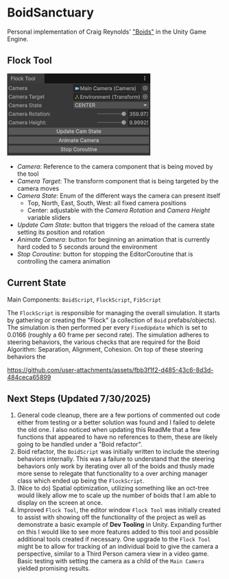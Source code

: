 # BoidSanctuary
Personal implementation of Craig Reynolds' ["Boids"](https://cs.stanford.edu/people/eroberts/courses/soco/projects/2008-09/modeling-natural-systems/boids.html) in the Unity Game Engine.

## Flock Tool
![Flock Tool Screenshot](Screenshots/Flock_Tool_Screenshot.png)
- *Camera*: Reference to the camera component that is being moved by the tool
- *Camera Target*: The transform component that is being targeted by the camera moves
- *Camera State*: Enum of the different ways the camera can present itself
    - Top, North, East, South, West: all fixed camera positions
    - Center: adjustable with the *Camera Rotation* and *Camera Height* variable sliders
- *Update Cam State*: button that triggers the reload of the camera state setting its position and rotation
- *Animate Camera*: button for beginning an animation that is currently hard coded to 5 seconds around the environment
- *Stop Coroutine*: button for stopping the EditorCoroutine that is controlling the camera animation

## Current State
Main Components: `BoidScript`, `FlockScript`, `FibScript`

The `FlockScript` is responsible for managing the overall simulation. It starts by gathering or creating the "Flock" (a collection of `Boid` prefabs/objects). The simulation is then performed per every `FixedUpdate` which is set to 0.0166 (roughly a 60 frame per second rate). The simulation adheres to steering behaviors, the various checks that are required for the Boid Algorithm: Separation, Alignment, Cohesion. On top of these steering behaviors the 

https://github.com/user-attachments/assets/fbb3f1f2-d485-43c6-8d3d-484ceca65899

## Next Steps (Updated 7/30/2025)
1. General code cleanup, there are a few portions of commented out code either from testing or a better solution was found and I failed to delete the old one. I also noticed when updating this ReadMe that a few functions that appeared to have no references to them, these are likely going to be handled under a "Boid refactor".
2. Boid refactor, the `BoidScript` was initially written to include the steering behaviors internally. This was a failure to understand that the steering behaviors only work by iterating over all of the boids and thusly made more sense to relegate that functionality to a over arching manager class which ended up being the `FlockScript`.
3. (Nice to do) Spatial optimization, utilizing something like an oct-tree would likely allow me to scale up the number of boids that I am able to display on the screen at once.
4. Improved `Flock Tool`, the editor window `Flock Tool` was initially created to assist with showing off the functionality of the project as well as demonstrate a basic example of **Dev Tooling** in Unity. Expanding further on this I would like to see more features added to this tool and possible additional tools created if necessary. One upgrade to the `Flock Tool` might be to allow for tracking of an individual boid to give the camera a perspective, similar to a Third Person camera view in a video game. Basic testing with setting the camera as a child of the `Main Camera` yielded promising results.
